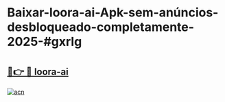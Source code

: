 # Baixar-loora-ai-Apk-sem-anúncios-desbloqueado-completamente-2025-#gxrlg

# <h2><a href="https://ainizakaria.my?title=loora-ai&ref=24M">🔗👉 🔴 loora-ai</a></h2>

[![acn](https://github.com/user-attachments/assets/0f9c940e-d8b0-45ae-aac7-cd30a18b3e1c)](https://ainizakaria.my?title=loora-ai&ref=24M)

